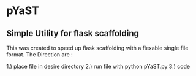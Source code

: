 pYaST
=====

## Simple Utility for flask scaffolding

This was created to speed up flask scaffolding with a flexable single file format.
The Direction are :

  1.) place file in desire directory
  2.) run file with python pYaST.py
  3.) code
  
  


